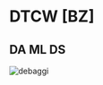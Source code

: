 # DTCW [BZ] 
## DA ML DS

<img src="https://github.com/user-attachments/assets/c656a439-0c04-4655-99c3-a229f5ea1ff7" alt="debaggi">
